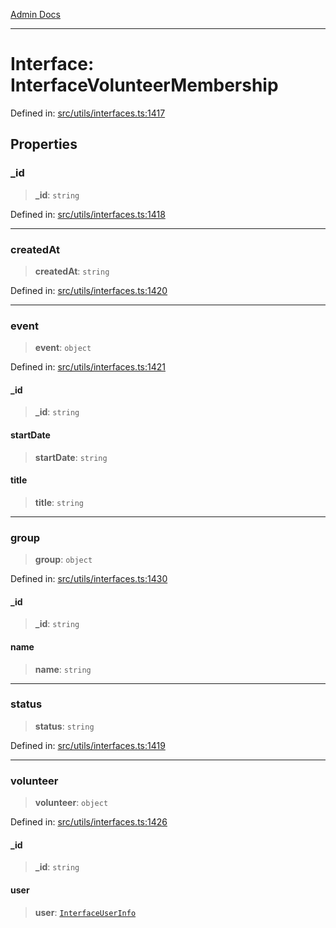 [Admin Docs](/)

***

# Interface: InterfaceVolunteerMembership

Defined in: [src/utils/interfaces.ts:1417](https://github.com/PalisadoesFoundation/talawa-admin/blob/main/src/utils/interfaces.ts#L1417)

## Properties

### \_id

> **\_id**: `string`

Defined in: [src/utils/interfaces.ts:1418](https://github.com/PalisadoesFoundation/talawa-admin/blob/main/src/utils/interfaces.ts#L1418)

***

### createdAt

> **createdAt**: `string`

Defined in: [src/utils/interfaces.ts:1420](https://github.com/PalisadoesFoundation/talawa-admin/blob/main/src/utils/interfaces.ts#L1420)

***

### event

> **event**: `object`

Defined in: [src/utils/interfaces.ts:1421](https://github.com/PalisadoesFoundation/talawa-admin/blob/main/src/utils/interfaces.ts#L1421)

#### \_id

> **\_id**: `string`

#### startDate

> **startDate**: `string`

#### title

> **title**: `string`

***

### group

> **group**: `object`

Defined in: [src/utils/interfaces.ts:1430](https://github.com/PalisadoesFoundation/talawa-admin/blob/main/src/utils/interfaces.ts#L1430)

#### \_id

> **\_id**: `string`

#### name

> **name**: `string`

***

### status

> **status**: `string`

Defined in: [src/utils/interfaces.ts:1419](https://github.com/PalisadoesFoundation/talawa-admin/blob/main/src/utils/interfaces.ts#L1419)

***

### volunteer

> **volunteer**: `object`

Defined in: [src/utils/interfaces.ts:1426](https://github.com/PalisadoesFoundation/talawa-admin/blob/main/src/utils/interfaces.ts#L1426)

#### \_id

> **\_id**: `string`

#### user

> **user**: [`InterfaceUserInfo`](InterfaceUserInfo.md)
